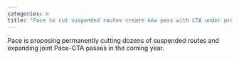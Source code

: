 ```yaml
---
categories: e
title: "Pace to cut suspended routes create new pass with CTA under proposed 2023 budget"
---
```

Pace is proposing permanently cutting dozens of suspended routes and expanding joint Pace-CTA passes in the coming year.